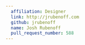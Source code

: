 ```yaml
---
  affiliation: Designer
  link: http://jrubenoff.com
  github: jrubenoff
  name: Josh Rubenoff
  pull_request_number: 588
---
```

